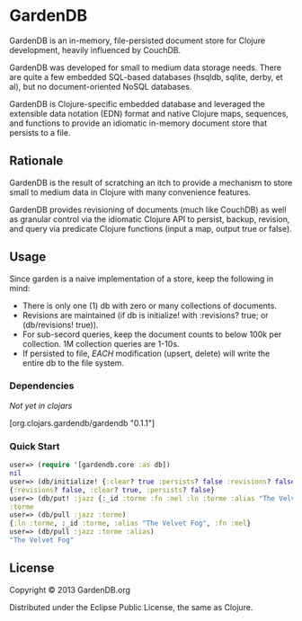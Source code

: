 # GardenDB

GardenDB is an in-memory, file-persisted document store for Clojure development, heavily
influenced by CouchDB.

GardenDB was developed for small to medium data storage needs. There are quite a few embedded
SQL-based databases (hsqldb, sqlite, derby, et al), but no document-oriented NoSQL databases.

GardenDB is Clojure-specific embedded database and leveraged the extensible data notation (EDN)
format and native Clojure maps, sequences, and functions to provide an idiomatic in-memory document
store that persists to a file.

## Rationale

GardenDB is the result of scratching an itch to provide a mechanism to 
store small to medium data in Clojure with many convenience features.

GardenDB provides revisioning of documents (much like CouchDB) as well as granular control via the
idiomatic Clojure API to persist, backup, revision, and query via predicate Clojure functions (input a map,
output true or false).

## Usage

Since garden is a naive implementation of a store, keep the following in mind:

* There is only one (1) db with zero or many collections of documents.
* Revisions are maintained (if db is initialize! with :revisions? true; or (db/revisions! true)).
* For sub-secord queries, keep the document counts to below 100k per collection. 1M collection queries are 1-10s.
* If persisted to file, *EACH* modification (upsert, delete) will write the entire db to the file system.

### Dependencies

_Not yet in clojars_

[org.clojars.gardendb/gardendb "0.1.1"]

### Quick Start

```clojure
user=> (require '[gardendb.core :as db])
nil
user=> (db/initialize! {:clear? true :persists? false :revisions? false})
{:revisions? false, :clear? true, :persists? false}
user=> (db/put! :jazz {:_id :torme :fn :mel :ln :torme :alias "The Velvet Fog"})
:torme
user=> (db/pull :jazz :torme)
{:ln :torme, :_id :torme, :alias "The Velvet Fog", :fn :mel}
user=> (db/pull :jazz :torme :alias)
"The Velvet Fog"
```

## License

Copyright © 2013 GardenDB.org

Distributed under the Eclipse Public License, the same as Clojure.
